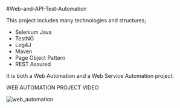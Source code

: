 #Web-and-API-Test-Automation

This project includes many technologies and structures;
* Selenium Java
* TestNG
* Log4J
* Maven
* Page Object Pattern
* REST Assured

It is both a Web Automation and a Web Service Automation project.


WEB AUTOMATION PROJECT VIDEO


![web_automation](https://user-images.githubusercontent.com/109972906/194760473-66102279-1c0d-4bdf-b3b2-e21ea57f7936.gif)
